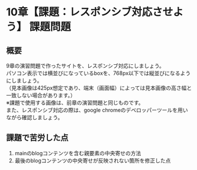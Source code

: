 # 10章【課題：レスポンシブ対応させよう】 課題問題
## 概要
9章の演習問題で作ったサイトを、レスポンシブ対応にしましょう。  
パソコン表示では横並びになっているboxを、768px以下では縦並びになるようにしましょう。  
（見本画像は425px想定であり、端末（画面幅）によっては見本画像の高さ幅と一致しない場合があります。）  
※課題で使用する画像は、前章の演習問題と同じものです。  
また、レスポンシブ対応の際は、google chromeのデベロッパーツールを用いながら確認しましょう。  

## 課題で苦労した点
1. mainのblogコンテンツを含む親要素の中央寄せの方法　　
2. 最後のblogコンテンツの中央寄せが反映されない箇所を修正した点
